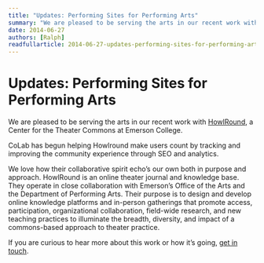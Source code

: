 ```yaml
---
title: "Updates: Performing Sites for Performing Arts"
summary: "We are pleased to be serving the arts in our recent work with HowlRound, a Center for the Theater Commons at Emerson College."
date: 2014-06-27
authors: [Ralph]
readfullarticle: 2014-06-27-updates-performing-sites-for-performing-arts
---
```


# Updates: Performing Sites for Performing Arts

We are pleased to be serving the arts in our recent work with [HowlRound](http://www.howlround.com/), a Center for the Theater Commons at Emerson College.

CoLab has begun helping Howlround make users count by tracking and improving the community experience through SEO and analytics.

We love how their collaborative spirit echo’s our own both in purpose and approach. HowlRound is an online theater journal and knowledge base. They operate in close collaboration with Emerson’s Office of the Arts and the Department of Performing Arts. Their purpose is to design and develop online knowledge platforms and in-person gatherings that promote access, participation, organizational collaboration, field-wide research, and new teaching practices to illuminate the breadth, diversity, and impact of a commons-based approach to theater practice.

If you are curious to hear more about this work or how it’s going, [get in touch](/contact/).

